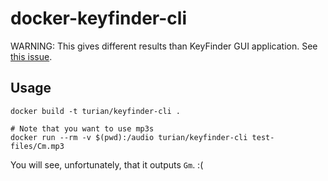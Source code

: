 # docker-keyfinder-cli

WARNING: This gives different results than KeyFinder GUI application.
See [this issue](https://github.com/mixxxdj/libkeyfinder/issues/33).

## Usage

```
docker build -t turian/keyfinder-cli .
```

```
# Note that you want to use mp3s
docker run --rm -v $(pwd):/audio turian/keyfinder-cli test-files/Cm.mp3
```
You will see, unfortunately, that it outputs `Gm`. :(
